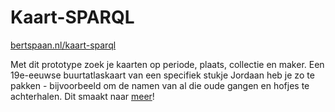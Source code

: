 # Kaart-SPARQL

[bertspaan.nl/kaart-sparql](https://bertspaan.nl/kaart-sparql/)

Met dit prototype zoek je kaarten op periode, plaats, collectie en maker. Een 19e-eeuwse buurtatlaskaart van een specifiek stukje Jordaan heb je zo te pakken - bijvoorbeeld om de namen van al die oude gangen en hofjes te achterhalen. Dit smaakt naar [meer](https://www.hicsuntleones.nl/een-cartografische-collectie-amsterdam/)!
